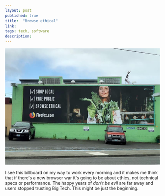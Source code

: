 ```yaml
---
layout: post
published: true
title:  "Browse ethical"
link: 
tags: tech, software
description: 
---
```


![firefox billboard](/images/browse_ethical.jpg)

I see this billboard on my way to work every morning and it makes me think that if there's a new browser war it's going to be about ethics, not technical specs or performance. The happy years of _don't be evil_ are far away and users stopped trusting Big Tech. This might be just the beginning.
